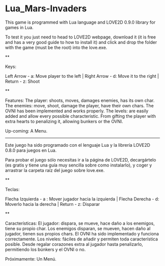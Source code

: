 Lua_Mars-Invaders
=================

This game is programmed with Lua language and LOVE2D 0.9.0 library for games in Lua.

To test it you just need to head to LOVE2D webpage, download it (it is free and has a very good guide to how to install it) and click and drop the folder with the game (must be the root) into the love.exe.

**

Keys:

Left Arrow - a: Move player to the left | 
Right Arrow - d: Move it to the right | 
Return - z: Shoot

**

Features:
The player: shoots, moves, damages enemies, has its own char.
The enemies: move, shoot, damage the player, have their own chars. The OVNI has been implemented and works properly.
The levels: are easily added and allow every possible characteristic. From gifting the player with extra hearts to penalizing it, allowing bunkers or the OVNI.


Up-coming:
A Menu.

----------------------------------------------------------------------------------------------------------------------

Este juego ha sido programado con el lenguaje Lua y la librería LOVE2D 0.8.0 para juegos en Lua.

Para probar el juego sólo necesitas ir a la página de LOVE2D, decargártelo (es gratis y tiene una guía muy sencilla sobre como instalarlo), y coger y arrastrar la carpeta raíz del juego sobre love.exe.

**

Teclas:

Flecha Izquierda - a : Mover jugador hacia la izquierda | 
Flecha Derecha - d: Moverlo hacia la derecha | 
Return - z: Disparar

**

Características:
El jugador: dispara, se mueve, hace daño a los enemigos, tiene su propio char.
Los enemigos disparan, se mueven, hacen daño al jugador, tienen sus propios chars. El OVNI ha sido implementado y funciona correctamente.
Los niveles: fáciles de añadir y permiten toda característica posible. Desde regalar corazones extra al jugador hasta penalizarlo, permitiendo los búnkers y el OVNI o no. 

Próximamente:
Un Menú.

